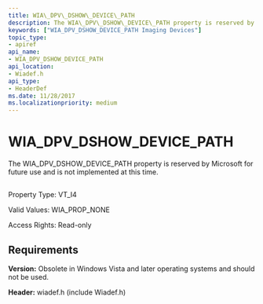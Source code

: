 ```yaml
---
title: WIA\_DPV\_DSHOW\_DEVICE\_PATH
description: The WIA\_DPV\_DSHOW\_DEVICE\_PATH property is reserved by Microsoft for future use and is not implemented at this time.
keywords: ["WIA_DPV_DSHOW_DEVICE_PATH Imaging Devices"]
topic_type:
- apiref
api_name:
- WIA_DPV_DSHOW_DEVICE_PATH
api_location:
- Wiadef.h
api_type:
- HeaderDef
ms.date: 11/28/2017
ms.localizationpriority: medium
---
```


# WIA\_DPV\_DSHOW\_DEVICE\_PATH


The WIA\_DPV\_DSHOW\_DEVICE\_PATH property is reserved by Microsoft for future use and is not implemented at this time.

## <span id="ddk_wia_dpv_dshow_device_path_si"></span><span id="DDK_WIA_DPV_DSHOW_DEVICE_PATH_SI"></span>


Property Type: VT\_I4

Valid Values: WIA\_PROP\_NONE

Access Rights: Read-only

## Requirements

**Version:** Obsolete in Windows Vista and later operating systems and should not be used.

**Header:** wiadef.h (include Wiadef.h)

 

 





